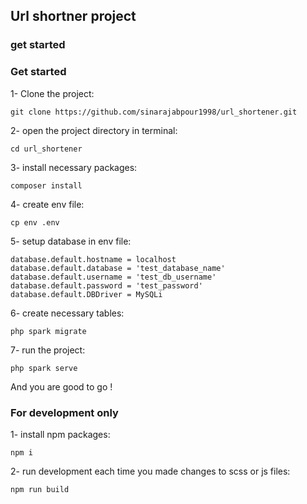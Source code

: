 ## Url shortner project

### get started

### Get started

1- Clone the project:
```shell
git clone https://github.com/sinarajabpour1998/url_shortener.git
```

2- open the project directory in terminal:
```shell
cd url_shortener
```

3- install necessary packages:
```shell
composer install
```

4- create env file:
```shell
cp env .env
```

5- setup database in env file:
```shell
database.default.hostname = localhost
database.default.database = 'test_database_name'
database.default.username = 'test_db_username'
database.default.password = 'test_password'
database.default.DBDriver = MySQLi
```

6- create necessary tables:
```shell
php spark migrate
```

7- run the project:
```shell
php spark serve
```

And you are good to go !

### For development only

1- install npm packages:
```shell
npm i
```

2- run development each time you made changes to scss or js files:
```shell
npm run build
```
